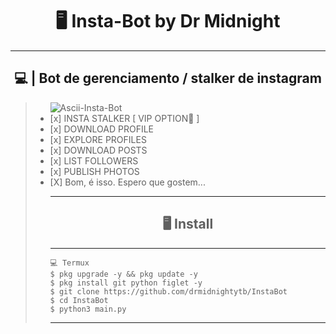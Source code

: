 # <h1 align="center">🖥 Insta-Bot by Dr Midnight</h1>

<hr>

<h2 align="center">💻 | Bot de gerenciamento / stalker de instagram</h2>
<blockquote>
    <ul>
    <img src="https://i.ibb.co/GsN63zt/Ascii-Insta-Bot.png" alt="Ascii-Insta-Bot" border="0">
    <li> [x] INSTA STALKER [ VIP OPTION💎 ] </li>
    <li> [x] DOWNLOAD PROFILE </li>
    <li> [x] EXPLORE PROFILES </li>
    <li> [x] DOWNLOAD POSTS </li>
    <li> [x] LIST FOLLOWERS </li>
    <li> [x] PUBLISH PHOTOS </li>
    <li> [X] Bom, é isso. Espero que gostem... </li>

---------------------------------------------------------------------------

<h2 align="center">🖥 Install</h2>

---------------------------------------------------------------------------

```
💻 Termux
$ pkg upgrade -y && pkg update -y
$ pkg install git python figlet -y
$ git clone https://github.com/drmidnightytb/InstaBot
$ cd InstaBot
$ python3 main.py
```

---------------------------------------------------------------------------

